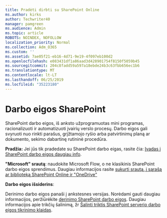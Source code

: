 ```yaml
---
title: Pradėti dirbti su SharePoint Online
ms.author: kirks
author: Techwriter40
manager: pamgreen
ms.audience: Admin
ms.topic: article
ROBOTS: NOINDEX, NOFOLLOW
localization_priority: Normal
ms.collection: Adm_O365
ms.custom: ''
ms.assetid: 7ae05f21-eb16-4d71-9e19-4f097eb100d2
ms.openlocfilehash: e083431df1a86aad3d428901754f8150f5059b45
ms.sourcegitcommit: 204c8fadd59a597a18ebde24b3c63fbb656ec1b6
ms.translationtype: MT
ms.contentlocale: lt-LT
ms.lasthandoff: 06/25/2019
ms.locfileid: "35223180"
---
```

# <a name="workflows-in-sharepoint"></a>Darbo eigos SharePoint

SharePoint darbo eigos, iš anksto užprogramuotas mini programas, racionalizuoti ir automatizuoti įvairių verslo procesų. Darbo eigos gali svyruoti nuo rinkti parašus, grįžtamojo ryšio arba patvirtinimų planą ar dokumento, sekimo dabartinę rutininė procedūra.

**Pradžia:** Jei jūs tik pradedate su SharePoint darbo eigas, rasite čia: [Įvadas į SharePoint darbo eigos daugiau info](https://support.office.com/article/introduction-to-sharepoint-workflow-07982276-54e8-4e17-8699-5056eff4d9e3).

**"Microsoft" srautą**: naudokite Microsoft Flow, o ne klasikinis SharePoint darbo eigos sprendimus. Daugiau informacijos rasite [sukurti srautą, į sąrašą ar biblioteką SharePoint Online ir "OneDrive"](https://support.office.com/article/create-a-flow-for-a-list-or-library-in-sharepoint-online-or-onedrive-for-business-a9c3e03b-0654-46af-a254-20252e580d01)

**Darbo eigos išsiderins**:

Derinimo darbo eigos panaši į ankstesnes versijas. Norėdami gauti daugiau informacijos, peržiūrėkite [derinimo SharePoint darbo eigos](https://docs.microsoft.com/sharepoint/dev/general-development/debugging-sharepoint-server-workflows). Daugiau informacijos apie trikčių šalinimą, žr [Šalinti triktis SharePoint serverio darbo eigos tikrinimo klaidas](https://docs.microsoft.com/sharepoint/dev/general-development/troubleshooting-sharepoint-server-workflow-validation-errors-in-visio).

